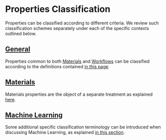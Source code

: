 # Properties Classification

Properties can be classified according to different criteria. We review such classification schemes separately under each of the specific contexts outlined below.

## [General](general.md)

Properties common to both [Materials](../../materials/overview.md) and [Workflows](../../workflows/overview.md) can be classified according to the definitions contained [in this page](general.md).

## [Materials](materials.md)

Materials properties are the object of a separate treatment as explained [here](materials.md).

## [Machine Learning](machine-learning.md)

Some additional specific classification terminology can be introduced when discussing Machine Learning, as explained [in this section](machine-learning.md). 
